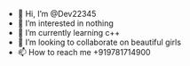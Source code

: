 - 👋 Hi, I’m @Dev22345
- 👀 I’m interested in nothing
- 🌱 I’m currently learning c++
- 💞️ I’m looking to collaborate on beautiful girls
- 📫 How to reach me +919781714900

<!---
Dev22345/Dev22345 is a ✨ special ✨ repository because its `README.md` (this file) appears on your GitHub profile.
You can click the Preview link to take a look at your changes.
--->
